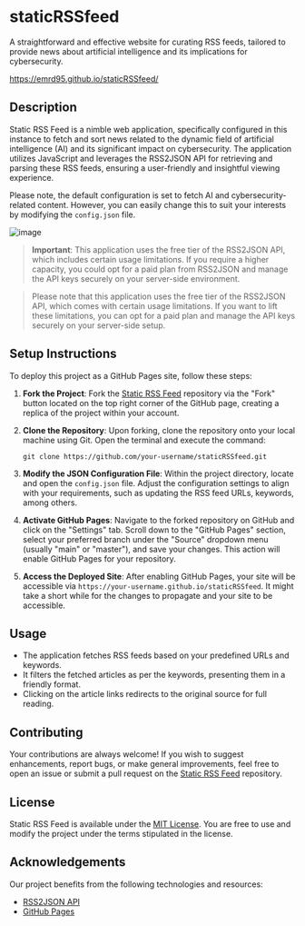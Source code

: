 # staticRSSfeed
A straightforward and effective website for curating RSS feeds, tailored to provide news about artificial intelligence and its implications for cybersecurity.

https://emrd95.github.io/staticRSSfeed/

## Description

Static RSS Feed is a nimble web application, specifically configured in this instance to fetch and sort news related to the dynamic field of artificial intelligence (AI) and its significant impact on cybersecurity. The application utilizes JavaScript and leverages the RSS2JSON API for retrieving and parsing these RSS feeds, ensuring a user-friendly and insightful viewing experience.

Please note, the default configuration is set to fetch AI and cybersecurity-related content. However, you can easily change this to suit your interests by modifying the `config.json` file.

![image](https://github.com/EMRD95/staticRSSfeed/assets/114953576/08fde741-f08a-494f-8ffb-453151d2b194)

> **Important**: This application uses the free tier of the RSS2JSON API, which includes certain usage limitations. If you require a higher capacity, you could opt for a paid plan from RSS2JSON and manage the API keys securely on your server-side environment.

> Please note that this application uses the free tier of the RSS2JSON API, which comes with certain usage limitations. If you want to lift these limitations, you can opt for a paid plan and manage the API keys securely on your server-side setup.

## Setup Instructions

To deploy this project as a GitHub Pages site, follow these steps:

1. **Fork the Project**: Fork the [Static RSS Feed](https://github.com/EMRD95/staticRSSfeed) repository via the "Fork" button located on the top right corner of the GitHub page, creating a replica of the project within your account.

2. **Clone the Repository**: Upon forking, clone the repository onto your local machine using Git. Open the terminal and execute the command:
   ```
   git clone https://github.com/your-username/staticRSSfeed.git
   ```

3. **Modify the JSON Configuration File**: Within the project directory, locate and open the `config.json` file. Adjust the configuration settings to align with your requirements, such as updating the RSS feed URLs, keywords, among others.

4. **Activate GitHub Pages**: Navigate to the forked repository on GitHub and click on the "Settings" tab. Scroll down to the "GitHub Pages" section, select your preferred branch under the "Source" dropdown menu (usually "main" or "master"), and save your changes. This action will enable GitHub Pages for your repository.

5. **Access the Deployed Site**: After enabling GitHub Pages, your site will be accessible via `https://your-username.github.io/staticRSSfeed`. It might take a short while for the changes to propagate and your site to be accessible.

## Usage

- The application fetches RSS feeds based on your predefined URLs and keywords.
- It filters the fetched articles as per the keywords, presenting them in a friendly format.
- Clicking on the article links redirects to the original source for full reading.

## Contributing

Your contributions are always welcome! If you wish to suggest enhancements, report bugs, or make general improvements, feel free to open an issue or submit a pull request on the [Static RSS Feed](https://github.com/EMRD95/staticRSSfeed) repository.

## License

Static RSS Feed is available under the [MIT License](LICENSE). You are free to use and modify the project under the terms stipulated in the license.

## Acknowledgements

Our project benefits from the following technologies and resources:

- [RSS2JSON API](https://rss2json.com/)
- [GitHub Pages](https://pages.github.com/)
